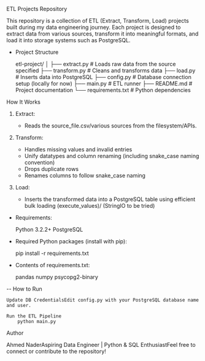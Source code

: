 ETL Projects Repository

This repository is a collection of ETL (Extract, Transform, Load) projects built during my data engineering journey. Each project is designed to extract data from various sources, transform it into meaningful formats, and load it into storage systems such as PostgreSQL.

* Project Structure

    etl-project/
    │
    ├── extract.py               # Loads raw data from the source specified 
    ├── transform.py             # Cleans and transforms data
    ├── load.py                  # Inserts data into PostgreSQL
    ├── config.py                # Database connection setup (locally for now)
    ├── main.py                  # ETL runner
    ├── README.md                # Project documentation
    └── requirements.txt         # Python dependencies

How It Works

1. Extract:
    * Reads the source_file.csv/various sources from the filesystem/APIs.

2. Transform:
    * Handles missing values and invalid entries
    * Unify datatypes and column renaming (including snake_case naming convention)
    * Drops duplicate rows
    * Renames columns to follow snake_case naming

3. Load:
    * Inserts the transformed data into a PostgreSQL table using efficient bulk loading (execute_values)/ (StringIO to be tried) 

* Requirements:

    Python 3.2.2+
    PostgreSQL

* Required Python packages (install with pip):

    pip install -r requirements.txt

* Contents of requirements.txt:
    
    pandas
    numpy
    psycopg2-binary

-- How to Run

    Update DB CredentialsEdit config.py with your PostgreSQL database name and user.

    Run the ETL Pipeline
        python main.py

Author

Ahmed NaderAspiring Data Engineer | Python & SQL EnthusiastFeel free to connect or contribute to the repository!
